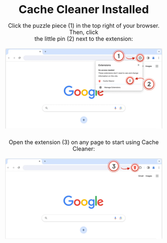 <p align="center" style="font-size: 36px; margin-bottom: 20px;"><b>Cache Cleaner Installed</b></p>

<p align="center" style="font-size: 18px; margin-bottom: 20px;">
  Click the puzzle piece (1) in the top right of your browser. Then, click<br> 
  the little pin (2) next to the extension:
</p>

<p align="center" style="margin-bottom: 30px;">
  <img src="wp1.png" alt="Screen(1)(2)">
</p>

<p align="center" style="font-size: 18px; margin-bottom: 20px;">
  Open the extension (3) on any page to start using Cache Cleaner:
</p>

<p align="center">
  <img src="wp2.png" alt="Screen(3)">
</p>
